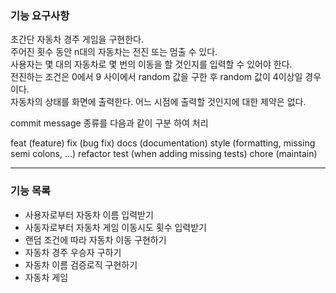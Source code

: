 ### 기능 요구사항

초간단 자동차 경주 게임을 구현한다.  
주어진 횟수 동안 n대의 자동차는 전진 또는 멈출 수 있다.  
사용자는 몇 대의 자동차로 몇 번의 이동을 할 것인지를 입력할 수 있어야 한다.  
전진하는 조건은 0에서 9 사이에서 random 값을 구한 후 random 값이 4이상일 경우이다.  
자동차의 상태를 화면에 출력한다. 어느 시점에 출력할 것인지에 대한 제약은 없다.   

commit message 종류를 다음과 같이 구분 하여 처리 

feat (feature)
fix (bug fix)
docs (documentation)
style (formatting, missing semi colons, …)
refactor
test (when adding missing tests)
chore (maintain)

----
### 기능 목록

- 사용자로부터 자동차 이름 입력받기
- 사동자로부터 자동차 게임 이동시도 횟수 입력받기
- 랜덤 조건에 따라 자동차 이동 구현하기 
- 자동차 경주 우승자 구하기 
- 자동차 이름 검증로직 구현하기
- 자동차 게임 